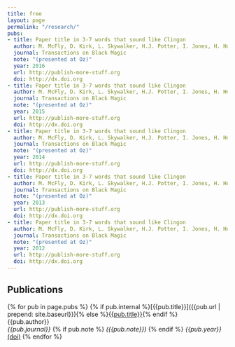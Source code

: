 ```yaml
---
title: free
layout: page
permalink: "/research/"
pubs:
- title: Paper title in 3-7 words that sound like Clingon
  author: M. McFly, D. Kirk, L. Skywalker, H.J. Potter, I. Jones, H. Houdini
  journal: Transactions on Black Magic
  note: "(presented at Oz)"
  year: 2016
  url: http://publish-more-stuff.org
  doi: http://dx.doi.org
- title: Paper title in 3-7 words that sound like Clingon
  author: M. McFly, D. Kirk, L. Skywalker, H.J. Potter, I. Jones, H. Houdini
  journal: Transactions on Black Magic
  note: "(presented at Oz)"
  year: 2015
  url: http://publish-more-stuff.org
  doi: http://dx.doi.org
- title: Paper title in 3-7 words that sound like Clingon
  author: M. McFly, D. Kirk, L. Skywalker, H.J. Potter, I. Jones, H. Houdini
  journal: Transactions on Black Magic
  note: "(presented at Oz)"
  year: 2014
  url: http://publish-more-stuff.org
  doi: http://dx.doi.org
- title: Paper title in 3-7 words that sound like Clingon
  author: M. McFly, D. Kirk, L. Skywalker, H.J. Potter, I. Jones, H. Houdini
  journal: Transactions on Black Magic
  note: "(presented at Oz)"
  year: 2013
  url: http://publish-more-stuff.org
  doi: http://dx.doi.org
- title: Paper title in 3-7 words that sound like Clingon
  author: M. McFly, D. Kirk, L. Skywalker, H.J. Potter, I. Jones, H. Houdini
  journal: Transactions on Black Magic
  note: "(presented at Oz)"
  year: 2012
  url: http://publish-more-stuff.org
  doi: http://dx.doi.org
---
```


## Publications

{% for pub in page.pubs %}
{% if pub.internal %}[{{pub.title}}]({{pub.url | prepend: site.baseurl}}){% else %}[{{pub.title}}]({{pub.url}}){% endif %}<br />
{{pub.author}}<br />
*{{pub.journal}}*
{% if pub.note %} *({{pub.note}})*
{% endif %} *{{pub.year}}* [(doi)]({{pub.doi}})
{% endfor %}
